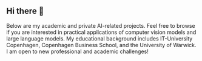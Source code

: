## Hi there 👋

Below are my academic and private AI-related projects. Feel free to browse if you are interested in practical applications of computer vision models and large language models. My educational background includes IT-University Copenhagen, Copenhagen Business School, and the University of Warwick. I am open to new professional and academic challenges! 
<!--
**MikolajBaranski/MikolajBaranski** is a ✨ _special_ ✨ repository because its `README.md` (this file) appears on your GitHub profile.

Here are some ideas to get you started:

- 🔭 I’m currently working on ...
- 🌱 I’m currently learning ...
- 👯 I’m looking to collaborate on ...
- 🤔 I’m looking for help with ...
- 💬 Ask me about ...
- 📫 How to reach me: ...
- 😄 Pronouns: ...
- ⚡ Fun fact: ...
-->
